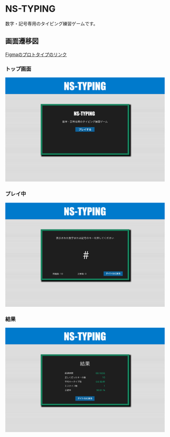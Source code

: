 # NS-TYPING

数字・記号専用のタイピング練習ゲームです。

## 画面遷移図

[Figmaのプロトタイプのリンク](https://www.figma.com/proto/5m2lONFVvXU8gQbnKYqB7V/%E7%94%BB%E9%9D%A2%E9%81%B7%E7%A7%BB%E5%9B%B3?page-id=0%3A1&type=design&node-id=1-2&viewport=-846%2C126%2C0.37&t=k3MWdwYGd1GHFb1A-1&scaling=scale-down&starting-point-node-id=1%3A2&mode=design)

### トップ画面
![トップ](./images/Desktop1.png)

### プレイ中
![プレイ中](./images/Desktop2.png)

### 結果
![結果](./images/Desktop3.png)